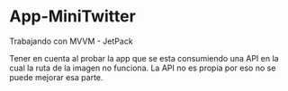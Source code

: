 # App-MiniTwitter
Trabajando con MVVM - JetPack 


Tener en cuenta al probar la app que se esta consumiendo una API en la cual la ruta de la imagen no funciona. La API  no es propia por eso no se puede mejorar esa parte. 
